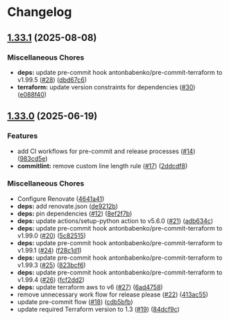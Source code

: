 # Changelog

## [1.33.1](https://github.com/opzkit/terraform-aws-k8s-addons-cluster-autoscaler/compare/v1.33.0...v1.33.1) (2025-08-08)


### Miscellaneous Chores

* **deps:** update pre-commit hook antonbabenko/pre-commit-terraform to v1.99.5 ([#28](https://github.com/opzkit/terraform-aws-k8s-addons-cluster-autoscaler/issues/28)) ([dbd67c6](https://github.com/opzkit/terraform-aws-k8s-addons-cluster-autoscaler/commit/dbd67c69a120eeeab17e0d064dbaf91dc1bad39b))
* **terraform:** update version constraints for dependencies ([#30](https://github.com/opzkit/terraform-aws-k8s-addons-cluster-autoscaler/issues/30)) ([e088f40](https://github.com/opzkit/terraform-aws-k8s-addons-cluster-autoscaler/commit/e088f400014a9c79eac3019dcb9e8c9001092d41))

## [1.33.0](https://github.com/opzkit/terraform-aws-k8s-addons-cluster-autoscaler/compare/v1.32.1...v1.33.0) (2025-06-19)


### Features

* add CI workflows for pre-commit and release processes ([#14](https://github.com/opzkit/terraform-aws-k8s-addons-cluster-autoscaler/issues/14)) ([983cd5e](https://github.com/opzkit/terraform-aws-k8s-addons-cluster-autoscaler/commit/983cd5e2c3de7a22123ca8751893c9a6d3e270ee))
* **commitlint:** remove custom line length rule ([#17](https://github.com/opzkit/terraform-aws-k8s-addons-cluster-autoscaler/issues/17)) ([2ddcdf8](https://github.com/opzkit/terraform-aws-k8s-addons-cluster-autoscaler/commit/2ddcdf8be781b5d3faba7b9dcc93eb466a9ed2d9))


### Miscellaneous Chores

* Configure Renovate ([4641a41](https://github.com/opzkit/terraform-aws-k8s-addons-cluster-autoscaler/commit/4641a41d99c600677d9d88edb4c0f4cca37a7381))
* **deps:** add renovate.json ([de9212b](https://github.com/opzkit/terraform-aws-k8s-addons-cluster-autoscaler/commit/de9212b2e44884b234e43e024a2df7b61652094f))
* **deps:** pin dependencies ([#12](https://github.com/opzkit/terraform-aws-k8s-addons-cluster-autoscaler/issues/12)) ([8ef2f7b](https://github.com/opzkit/terraform-aws-k8s-addons-cluster-autoscaler/commit/8ef2f7b0c755ef580dbfd76a8b9a1df3769c433e))
* **deps:** update actions/setup-python action to v5.6.0 ([#21](https://github.com/opzkit/terraform-aws-k8s-addons-cluster-autoscaler/issues/21)) ([adb634c](https://github.com/opzkit/terraform-aws-k8s-addons-cluster-autoscaler/commit/adb634cfc0fc1d82c7082f14c774a7eb73c2868c))
* **deps:** update pre-commit hook antonbabenko/pre-commit-terraform to v1.99.0 ([#20](https://github.com/opzkit/terraform-aws-k8s-addons-cluster-autoscaler/issues/20)) ([5c82515](https://github.com/opzkit/terraform-aws-k8s-addons-cluster-autoscaler/commit/5c82515536fdedecaa95f0a1fd1e0971f375d047))
* **deps:** update pre-commit hook antonbabenko/pre-commit-terraform to v1.99.1 ([#24](https://github.com/opzkit/terraform-aws-k8s-addons-cluster-autoscaler/issues/24)) ([f28c1d1](https://github.com/opzkit/terraform-aws-k8s-addons-cluster-autoscaler/commit/f28c1d1aafbdb1077e237c8f601c61bd5c08eb45))
* **deps:** update pre-commit hook antonbabenko/pre-commit-terraform to v1.99.3 ([#25](https://github.com/opzkit/terraform-aws-k8s-addons-cluster-autoscaler/issues/25)) ([823bcf6](https://github.com/opzkit/terraform-aws-k8s-addons-cluster-autoscaler/commit/823bcf673418d9c54a7c1188290c28f43287c8ef))
* **deps:** update pre-commit hook antonbabenko/pre-commit-terraform to v1.99.4 ([#26](https://github.com/opzkit/terraform-aws-k8s-addons-cluster-autoscaler/issues/26)) ([fcf2dd2](https://github.com/opzkit/terraform-aws-k8s-addons-cluster-autoscaler/commit/fcf2dd21805af44cbe9724f62074dbaba2278ea3))
* **deps:** update terraform aws to v6 ([#27](https://github.com/opzkit/terraform-aws-k8s-addons-cluster-autoscaler/issues/27)) ([6ad4758](https://github.com/opzkit/terraform-aws-k8s-addons-cluster-autoscaler/commit/6ad47580c0db33567f81331b26a61b5d752588ff))
* remove unnecessary work flow for release please ([#22](https://github.com/opzkit/terraform-aws-k8s-addons-cluster-autoscaler/issues/22)) ([413ac55](https://github.com/opzkit/terraform-aws-k8s-addons-cluster-autoscaler/commit/413ac55bde718e7ac6a4424c44e90863273679a2))
* update pre-commit flow ([#18](https://github.com/opzkit/terraform-aws-k8s-addons-cluster-autoscaler/issues/18)) ([cdb5bfb](https://github.com/opzkit/terraform-aws-k8s-addons-cluster-autoscaler/commit/cdb5bfbe7284feb222fd35c800e0a439884445e4))
* update required Terraform version to 1.3 ([#19](https://github.com/opzkit/terraform-aws-k8s-addons-cluster-autoscaler/issues/19)) ([84dcf9c](https://github.com/opzkit/terraform-aws-k8s-addons-cluster-autoscaler/commit/84dcf9c785caf9f39706debd8c2c6d6d6ab5b146))
